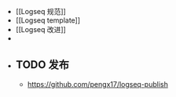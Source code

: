 - [[Logseq 规范]]
- [[Logseq template]]
- [[Logseq 改进]]
-
- ## TODO 发布
	- https://github.com/pengx17/logseq-publish